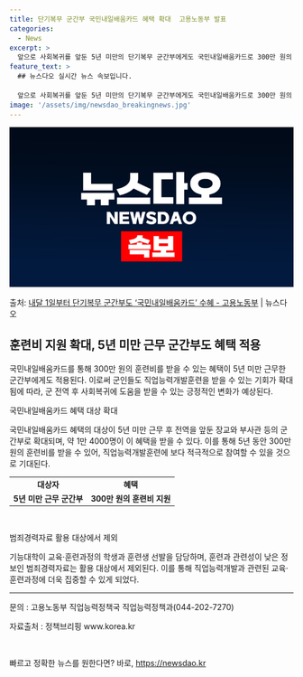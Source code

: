 ```yaml
---
title: 단기복무 군간부 국민내일배움카드 혜택 확대  고용노동부 발표
categories:
  - News
excerpt: >
  앞으로 사회복귀를 앞둔 5년 미만의 단기복무 군간부에게도 국민내일배움카드로 300만 원의 훈련비를 지원해 직…
feature_text: >
  ## 뉴스다오 실시간 뉴스 속보입니다.

  앞으로 사회복귀를 앞둔 5년 미만의 단기복무 군간부에게도 국민내일배움카드로 300만 원의 훈련비를 지원해 직…
image: '/assets/img/newsdao_breakingnews.jpg'
---
```


![뉴스다오 속보](/assets/img/newsdao_breakingnews.jpg)

<p>출처: <a href="https://newsdao.kr/3653" rel="dofollow">내달 1일부터 단기복무 군간부도 ‘국민내일배움카드’ 수혜 - 고용노동부</a> | 뉴스다오</p>

<h2 data-ke-size="size26">훈련비 지원 확대, 5년 미만 근무 군간부도 혜택 적용</h2>
국민내일배움카드를 통해 300만 원의 훈련비를 받을 수 있는 혜택이 5년 미만 근무한 군간부에게도 적용된다. 이로써 군인들도 직업능력개발훈련을 받을 수 있는 기회가 확대됨에 따라, 군 전역 후 사회복귀에 도움을 받을 수 있는 긍정적인 변화가 예상된다.

<p data-ke-size="size16">국민내일배움카드 혜택 대상 확대</p>
국민내일배움카드 혜택의 대상이 5년 미만 근무 후 전역을 앞둔 장교와 부사관 등의 군간부로 확대되며, 약 1만 4000명이 이 혜택을 받을 수 있다. 이를 통해 5년 동안 300만 원의 훈련비를 받을 수 있어, 직업능력개발훈련에 보다 적극적으로 참여할 수 있을 것으로 기대된다.

<table>
  <tr>
    <td style="text-align: center; height: 17px;"><b>대상자</b></td>
    <td style="text-align: center; height: 17px;"><b>혜택</b></td>
  </tr>
  <tr>
    <td style="text-align: center; height: 17px;"><b>5년 미만 근무 군간부</b></td>
    <td style="text-align: center; height: 17px;"><b>300만 원의 훈련비 지원</b></td>
  </tr>
</table>

<p data-ke-size="size16">&nbsp;</p>

<p data-ke-size="size16">범죄경력자료 활용 대상에서 제외</p>
기능대학이 교육·훈련과정의 학생과 훈련생 선발을 담당하며, 훈련과 관련성이 낮은 정보인 범죄경력자료는 활용 대상에서 제외된다. 이를 통해 직업능력개발과 관련된 교육·훈련과정에 더욱 집중할 수 있게 되었다.

<hr>

<p data-ke-size="size16">문의 : 고용노동부 직업능력정책국 직업능력정책과(044-202-7270)</p>

<p data-ke-size="size16">자료출처 : 정책브리핑 www.korea.kr</p>

<p data-ke-size="size16">&nbsp;</p> 

빠르고 정확한 뉴스를 원한다면? 바로, <a href="https://newsdao.kr" rel="dofollow">https://newsdao.kr</a>


